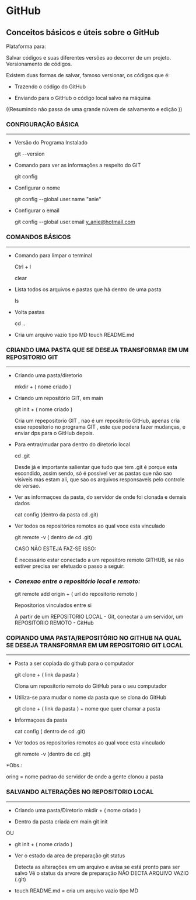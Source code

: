 # GitHub

## Conceitos básicos e úteis sobre o GitHub

Plataforma para:

Salvar códigos e suas diferentes versões ao decorrer de um projeto. Versionamento de códigos.

Existem duas formas de salvar, famoso versionar, os códigos que é:

* Trazendo o código do GitHub
  
* Enviando para o GitHub o código local salvo na máquina 

((Resumindo não passa de uma grande núvem de salvamento e edição ))

### CONFIGURAÇÃO BÁSICA
___________________________

* Versão do Programa Instalado
  
  git --version

* Comando para ver as informações a respeito do GIT
  
  git config

* Configurar o nome
  
  git config --global user.name "anie"
  
* Configurar o email
  
  git config --global user.email y_anie@hotmail.com

### COMANDOS BÁSICOS
----------------------


* Comando para limpar o terminal
  
  Ctrl + l

  clear

* Lista todos os arquivos e pastas que há dentro de uma pasta
  
  ls

* Volta pastas
  
  cd ..
  
* Cria um arquivo vazio tipo MD
  touch README.md 

###  CRIANDO UMA PASTA QUE SE DESEJA TRANSFORMAR EM UM REPOSITORIO GIT 
_______________________________________________________________________

* Criando uma pasta/diretorio
  
  mkdir + ( nome criado )

* Criando um repositório GIT, em main
  
  git init + ( nome criado )

  Cria um repepositorio GIT , nao é um repositorio GitHub, apenas cria esse repositorio no 
  programa GIT , este que podera fazer mudanças, e enviar dps para o GitHub depois.

* Para entrar/mudar para dentro do diretorio local
  
  cd .git

  Desde já e importante salientar que tudo que tem .git é porque esta escondido, assim sendo, 
  só é possivel ver as pastas que não sao visiveis mas estam ali, que sao os arquivos 
  responsaveis pelo controle de versao.

* Ver as informaçoes da pasta, do servidor de onde foi clonada e demais dados
  
   cat config (dentro da pasta cd .git)

* Ver todos os repositórios remotos ao qual voce esta vinculado

  git remote -v  ( dentro de cd .git)

  CASO NÃO ESTEJA FAZ-SE ISSO:
  
  É necessário estar conectado a um repositóro remoto GITHUB, se não estiver precisa ser 
  efetuado o passo a seguir:

* ### ***Conexao entre o repositório local e remoto:***

  git remote add origin + ( url do repositorio remoto )

  Repositorios vinculados entre si

  A partir de um REPOSITORIO LOCAL - Git, conectar a um servidor, um REPOSITORIO REMOTO - 
  GitHub

### COPIANDO UMA PASTA/REPOSITÓRIO NO GITHUB NA QUAL SE DESEJA TRANSFORMAR EM UM REPOSITORIO GIT LOCAL
_______________________________________________________________________________________________

* Pasta a ser copiada do github para o computador
 
  git clone + ( link da pasta )

   Clona um repositorio remoto do GitHub  para o seu computador

* Utiliza-se para mudar o nome da pasta que se clona do GitHub
  
   git clone + ( link da pasta ) + nome que quer chamar a pasta

* Informaçoes da pasta

   cat config ( dentro de cd .git)

* Ver todos os repositorios remotos ao qual voce esta vinculado

   git remote -v  (dentro de cd .git)

*Obs.: 

oring = nome padrao do servidor de onde a gente clonou a pasta


### SALVANDO ALTERAÇÕES NO REPOSITORIO LOCAL
___________________________________________________

* Criando uma pasta/Diretorio
   mkdir + ( nome criado )

* Dentro da pasta criada em main
   git init

OU

* git init + ( nome criado )

* Ver o estado da area de preparação
  git status

  Detecta as alterações em um arquivo e avisa se está pronto para ser salvo
  Vê o status da arvore de preparação
  NÃO DECTA ARQUIVO VAZIO (.git)

* touch README.md = cria um arquivo vazio tipo MD



  
  

  



  
  

  

  
  
  


  

  
  


  
  












